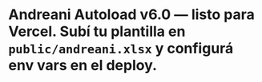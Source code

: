 # Andreani Autoload v6.0 — listo para Vercel. Subí tu plantilla en `public/andreani.xlsx` y configurá env vars en el deploy.
